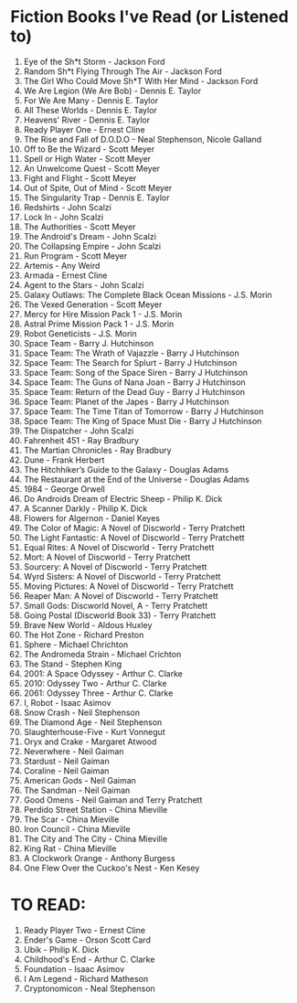 # Fiction Books I've Read (or Listened to)

1. Eye of the Sh*t Storm - Jackson Ford
1. Random Sh*t Flying Through The Air - Jackson Ford
1. The Girl Who Could Move Sh*T With Her Mind - Jackson Ford
1. We Are Legion (We Are Bob) - Dennis E. Taylor
1. For We Are Many - Dennis E. Taylor
1. All These Worlds - Dennis E. Taylor
1. Heavens' River - Dennis E. Taylor
1. Ready Player One - Ernest Cline
1. The Rise and Fall of D.O.D.O - Neal Stephenson, Nicole Galland
1. Off to Be the Wizard - Scott Meyer
1. Spell or High Water - Scott Meyer
1. An Unwelcome Quest - Scott Meyer
1. Fight and Flight - Scott Meyer
1. Out of Spite, Out of Mind - Scott Meyer
1. The Singularity Trap - Dennis E. Taylor
1. Redshirts - John Scalzi
1. Lock In - John Scalzi
1. The Authorities - Scott Meyer
1. The Android's Dream - John Scalzi
1. The Collapsing Empire - John Scalzi
1. Run Program - Scott Meyer
1. Artemis - Any Weird
1. Armada - Ernest Cline
1. Agent to the Stars - John Scalzi
1. Galaxy Outlaws: The Complete Black Ocean Missions - J.S. Morin
1. The Vexed Generation - Scott Meyer
1. Mercy for Hire Mission Pack 1 - J.S. Morin
1. Astral Prime Mission Pack 1 - J.S. Morin 
1. Robot Geneticists - J.S. Morin
1. Space Team - Barry J. Hutchinson
1. Space Team: The Wrath of Vajazzle - Barry J Hutchinson
1. Space Team: The Search for Splurt - Barry J Hutchinson
1. Space Team: Song of the Space Siren - Barry J Hutchinson
1. Space Team: The Guns of Nana Joan - Barry J Hutchinson
1. Space Team: Return of the Dead Guy - Barry J Hutchinson
1. Space Team: Planet of the Japes - Barry J Hutchinson
2. Space Team: The Time Titan of Tomorrow - Barry J Hutchinson
3. Space Team: The King of Space Must Die - Barry J Hutchinson
4. The Dispatcher - John Scalzi
5. Fahrenheit 451 - Ray Bradbury
6. The Martian Chronicles - Ray Bradbury
7. Dune - Frank Herbert
8. The Hitchhiker’s Guide to the Galaxy - Douglas Adams
9. The Restaurant at the End of the Universe - Douglas Adams
10. 1984 - George Orwell
11. Do Androids Dream of Electric Sheep - Philip K. Dick
12. A Scanner Darkly - Philip K. Dick
13. Flowers for Algernon - Daniel Keyes
14. The Color of Magic: A Novel of Discworld - Terry Pratchett
15. The Light Fantastic: A Novel of Discworld - Terry Pratchett
16. Equal Rites: A Novel of Discworld - Terry Pratchett
17. Mort: A Novel of Discworld - Terry Pratchett
18. Sourcery: A Novel of Discworld - Terry Pratchett
19. Wyrd Sisters: A Novel of Discworld - Terry Pratchett
20. Moving Pictures: A Novel of Discworld - Terry Pratchett
21. Reaper Man: A Novel of Discworld - Terry Pratchett
22. Small Gods: Discworld Novel, A - Terry Pratchett
23. Going Postal (Discworld Book 33) - Terry Pratchett
24. Brave New World - Aldous Huxley
25. The Hot Zone - Richard Preston
26. Sphere - Michael Chrichton
27. The Andromeda Strain - Michael Crichton
28. The Stand - Stephen King
29. 2001: A Space Odyssey - Arthur C. Clarke
30. 2010: Odyssey Two - Arthur C. Clarke
31. 2061: Odyssey Three - Arthur C. Clarke
32. I, Robot - Isaac Asimov
33. Snow Crash - Neil Stephenson 
34. The Diamond Age - Neil Stephenson 
35. Slaughterhouse-Five - Kurt Vonnegut
36. Oryx and Crake - Margaret Atwood
37. Neverwhere - Neil Gaiman
38. Stardust - Neil Gaiman
39. Coraline - Neil Gaiman
40. American Gods - Neil Gaiman
41. The Sandman - Neil Gaiman
42. Good Omens - Neil Gaiman and Terry Pratchett
43. Perdido Street Station - China Mieville
44. The Scar - China Mieville
45. Iron Council - China Mieville
46. The City and The City - China Mieville
47. King Rat - China Mieville
48. A Clockwork Orange - Anthony Burgess
49. One Flew Over the Cuckoo's Nest - Ken Kesey 

# TO READ:
1. Ready Player Two - Ernest Cline
1. Ender's Game - Orson Scott Card
1. Ubik - Philip K. Dick
1. Childhood's End - Arthur C. Clarke
1. Foundation - Isaac Asimov
1. I Am Legend - Richard Matheson
1. Cryptonomicon - Neal Stephenson

